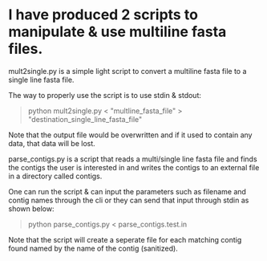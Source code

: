 # I have produced 2 scripts to manipulate & use multiline fasta files.

mult2single.py is a simple light script to convert a multiline fasta file to a single line fasta file.

The way to properly use the script is to use stdin & stdout:
> python mult2single.py < "multline_fasta_file" > "destination_single_line_fasta_file"

Note that the output file would be overwritten and if it used to contain any data, that data will be lost.

parse_contigs.py is a script that reads a multi/single line fasta file and finds the contigs the user is interested in and writes the contigs to an external file in a directory called contigs.

One can run the script & can input the parameters such as filename and contig names through the cli or they can send that input through stdin as shown below:
> python parse_contigs.py < parse_contigs.test.in

Note that the script will create a seperate file for each matching contig found named by the name of the contig (sanitized).
